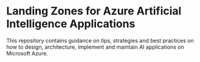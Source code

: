 # Landing Zones for Azure Artificial Intelligence Applications

This repository contains guidance on tips, strategies and best practices on how to design, architecture, implement and maintain AI applications on Microsoft Azure.
